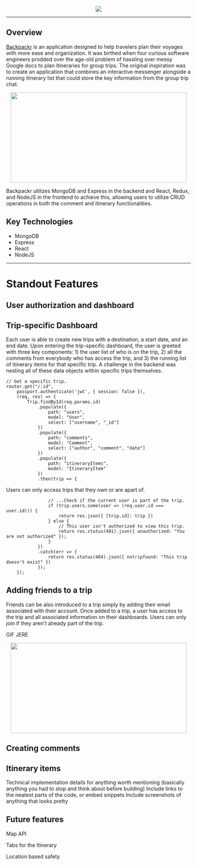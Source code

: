 
<p align="center"> 
  <a href="https://backpackr-aa.herokuapp.com/"><img src="https://i.ibb.co/TBGtZ6b/readme-header.png"></a>
</p>

-------------
## Overview

[Backpackr](https://backpackr-aa.herokuapp.com/) is an application designed to help travelers plan their voyages with more ease and organization. It was birthed when four curious software engineers prodded over the age-old problem of hassling over messy Google docs to plan itineraries for group trips. The original inspiration was to create an application that combines an interactive messenger alongside a running itinerary list that could store the key information from the group trip chat. 

<p align="center"> 
  <img src="https://media.giphy.com/media/DK5q6X56S0D1l2u6AC/giphy.gif" width="480" height="246" frameBorder="0" allowFullScreen>
</p>

Backpackr utilizes MongoDB and Express in the backend and React, Redux, and NodeJS in the frontend to achieve this, allowing users to utilize CRUD operations in both the comment and itinerary functionalities.

## Key Technologies
* MongoDB
* Express
* React
* NodeJS
-------------

# Standout Features

## User authorization and dashboard


## Trip-specific Dashboard

Each user is able to create new trips with a destination, a start date, and an end date. Upon entering the trip-specific dashboard, the user is greeted with three key components: 1) the user list of who is on the trip, 2) all the comments from everybody who has access the trip, and 3) the running list of itinerary items for that specific trip. A challenge in the backend was nesting all of these data objects within specific trips themselves. 

```
// Get a specific trip.
router.get("/:id",
    passport.authenticate('jwt', { session: false }),
    (req, res) => {
        Trip.findById(req.params.id)
            .populate({
                path: "users",
                model: "User",
                select: ["username", "_id"]
            })
            .populate({
                path: "comments",
                model: "Comment",
                select: ["author", "comment", "date"]
            })
            .populate({
                path: "itineraryItems",
                model: "ItineraryItem"
            })
            .then(trip => {
```

Users can only access trips that they own or are apart of.

```
                // ...Check if the current user is part of the trip.
                if (trip.users.some(user => (req.user.id === user.id))) {
                    return res.json({ [trip.id]: trip })
                } else {
                    // This user isn't authorized to view this trip.
                    return res.status(401).json({ unauthorized: "You are not authorized" });
                }
            })
            .catch(err => {
                return res.status(404).json({ notripfound: "This trip doesn't exist" })
            });
    });
```

## Adding friends to a trip

Friends can be also introduced to a trip simply by adding their email associated with their account. Once added to a trip, a user has access to the trip and all associated information on their dashboards. Users can only join if they aren't already part of the trip.


GIF JERE
<p align="center"> 
  <img src="https://media.giphy.com/media/yZdQk93blHA8M0Z5xY/giphy.gif" width="480" height="246" frameBorder="0" allowFullScreen>
</p>


## Creating comments

## Itinerary items

Technical implementation details for anything worth mentioning (basically anything you had to stop and think about before building)
Include links to the neatest parts of the code, or embed snippets
Include screenshots of anything that looks pretty

## Future features

Map API

Tabs for the Itinerary

Location based safety
